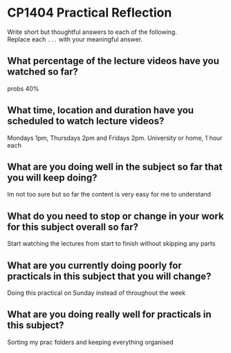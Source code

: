# CP1404 Practical Reflection

Write short but thoughtful answers to each of the following.  
Replace each `...` with your meaningful answer.

## What percentage of the lecture videos have you watched so far?

probs 40%

## What time, location and duration have you scheduled to watch lecture videos?

Mondays 1pm, Thursdays 2pm and Fridays 2pm. University or home, 1 hour each

## What are you doing well in the subject so far that you will keep doing?

Im not too sure but so far the content is very easy for me to understand

## What do you need to stop or change in your work for this subject overall so far?

Start watching the lectures from start to finish without skipping any parts

## What are you currently doing poorly for practicals in this subject that you will change?

Doing this practical on Sunday instead of throughout the week

## What are you doing really well for practicals in this subject?

Sorting my prac folders and keeping everything organised
